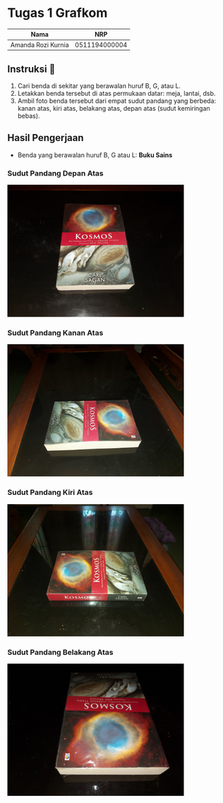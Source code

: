 # Tugas 1 Grafkom
| Nama               | NRP          |
|--------------------|--------------|
| Amanda Rozi Kurnia | 0511194000004|

## Instruksi 📖
1. Cari benda di sekitar yang berawalan huruf B, G, atau L.
2. Letakkan benda tersebut di atas permukaan datar: meja, lantai, dsb.
3. Ambil foto benda tersebut dari empat sudut pandang yang berbeda: kanan atas, kiri atas, belakang atas, depan atas (sudut kemiringan bebas).

## Hasil Pengerjaan
* Benda yang berawalan huruf B, G atau L: **Buku Sains**

### Sudut Pandang Depan Atas
<img src="https://github.com/cg2021b/tugas-1-yoursemicolon/blob/main/atas-depan.jpg" alt="depan-atas" width="400">

### Sudut Pandang Kanan Atas
<img src="https://github.com/cg2021b/tugas-1-yoursemicolon/blob/main/kanan-atas.jpg" alt="kanan-atas" width="400">

### Sudut Pandang Kiri Atas
<img src="https://github.com/cg2021b/tugas-1-yoursemicolon/blob/main/kiri-atas.jpg" alt="kiri-atas" width="400">

### Sudut Pandang Belakang Atas
<img src="https://github.com/cg2021b/tugas-1-yoursemicolon/blob/main/belakang-atas.jpg" alt="belakang-atas" width="400">

